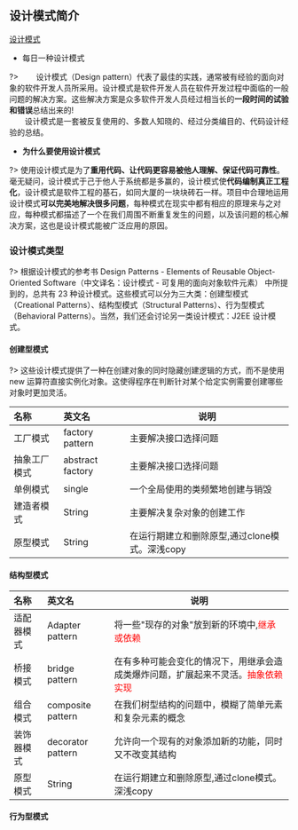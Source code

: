 ## 设计模式简介 <!-- {docsify-ignore-all} -->

[设计模式](https://www.runoob.com/design-pattern/design-pattern-tutorial.html ':crossorgin')  
- 每日一种设计模式

?> &emsp;&emsp;设计模式（Design pattern）代表了最佳的实践，通常被有经验的面向对象的软件开发人员所采用。设计模式是软件开发人员在软件开发过程中面临的一般问题的解决方案。这些解决方案是众多软件开发人员经过相当长的**一段时间的试验和错误**总结出来的!     
&emsp;&emsp;设计模式是一套被反复使用的、多数人知晓的、经过分类编目的、代码设计经验的总结。
- **为什么要使用设计模式**

?>  使用设计模式是为了**重用代码、让代码更容易被他人理解、保证代码可靠性**。 毫无疑问，设计模式于己于他人于系统都是多赢的，设计模式使**代码编制真正工程化**，设计模式是软件工程的基石，如同大厦的一块块砖石一样。项目中合理地运用设计模式**可以完美地解决很多问题**，每种模式在现实中都有相应的原理来与之对应，每种模式都描述了一个在我们周围不断重复发生的问题，以及该问题的核心解决方案，这也是设计模式能被广泛应用的原因。

### 设计模式类型

?> 根据设计模式的参考书 Design Patterns - Elements of Reusable Object-Oriented Software（中文译名：设计模式 - 可复用的面向对象软件元素） 中所提到的，总共有 23 种设计模式。这些模式可以分为三大类：创建型模式（Creational Patterns）、结构型模式（Structural Patterns）、行为型模式（Behavioral Patterns）。当然，我们还会讨论另一类设计模式：J2EE 设计模式。
#### 创建型模式

?> 这些设计模式提供了一种在创建对象的同时隐藏创建逻辑的方式，而不是使用 new 运算符直接实例化对象。这使得程序在判断针对某个给定实例需要创建哪些对象时更加灵活。

|名称|英文名|说明|
|:-----  |:-----|----- |
|工厂模式 |factory pattern   |主要解决接口选择问题 |
|抽象工厂模式 |abstract factory   |主要解决接口选择问题 |
|单例模式 |single   |一个全局使用的类频繁地创建与销毁 |
|建造者模式 |String   |主要解决复杂对象的创建工作 |
|原型模式 |String   |在运行期建立和删除原型,通过clone模式。深浅copy |
#### 结构型模式

|名称|英文名|说明|
|:-----  |:-----|----- |
|适配器模式 |Adapter pattern|将一些"现存的对象"放到新的环境中,<font color=red>继承或依赖</font> |
|桥接模式 |bridge pattern|在有多种可能会变化的情况下，用继承会造成类爆炸问题，扩展起来不灵活。<font color=red>抽象依赖实现</font> |
|组合模式 |composite pattern|在我们树型结构的问题中，模糊了简单元素和复杂元素的概念 |
|装饰器模式 |decorator pattern|允许向一个现有的对象添加新的功能，同时又不改变其结构 |
|原型模式 |String   |在运行期建立和删除原型,通过clone模式。深浅copy |

#### 行为型模式
